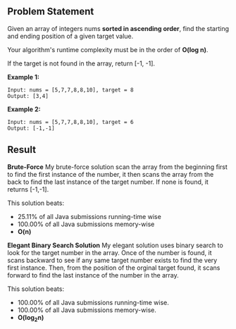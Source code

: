 ## Problem Statement
Given an array of integers nums **sorted in ascending order**, find the starting and ending position of a given target value.

Your algorithm's runtime complexity must be in the order of **O(log n)**.

If the target is not found in the array, return [-1, -1].


**Example 1:**
```
Input: nums = [5,7,7,8,8,10], target = 8
Output: [3,4]
```
**Example 2:**
```
Input: nums = [5,7,7,8,8,10], target = 6
Output: [-1,-1]
```

## Result
**Brute-Force**
My brute-force solution scan the array from the beginning first to find the first instance of the number, it then scans the array from the back to find the last instance of the target number.
If none is found, it returns [-1,-1].

This solution beats:
* 25.11% of all Java submissions running-time wise
* 100.00% of all Java submissions memory-wise
* __O(n)__

**Elegant Binary Search Solution**
My elegant solution uses binary search to look for the target number in the array. 
Once of the number is found, it scans backward to see if any same target number exists to find the very first instance.
Then, from the position of the orginal target found, it scans forward to find the last instance of the number in the array.

This solution beats:
* 100.00% of all Java submissions running-time wise.
* 100.00% of all Java submissions memory-wise.
* __O(log<sub>2</sub>n)__
